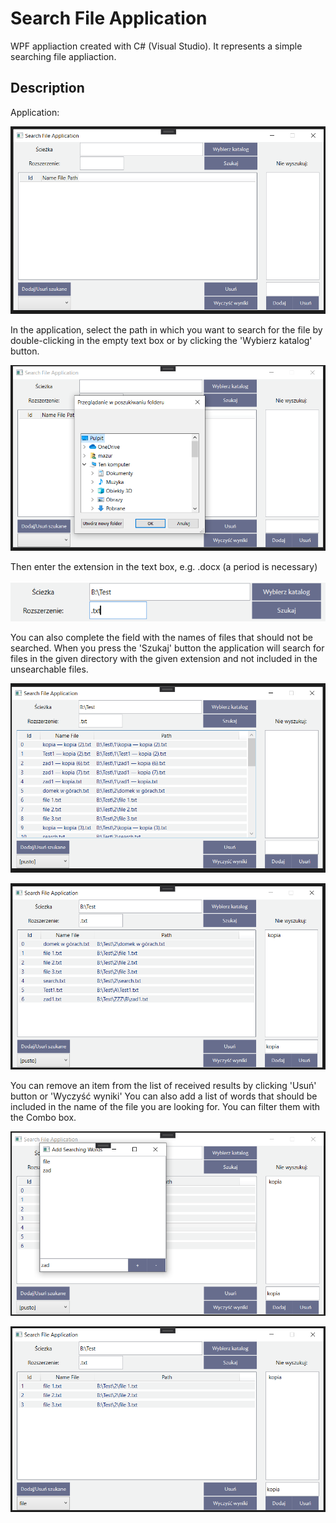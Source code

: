 # Search File Application
WPF appliaction created with C# (Visual Studio). It represents a simple searching file appliaction.

## Description
Application:

![Example screenshot](./images/1.PNG)

In the application, select the path in which you want to search for the file by double-clicking in the empty text box or by clicking the 'Wybierz katalog' button.

![Example screenshot](./images/2.PNG)

Then enter the extension in the text box, e.g. .docx (a period is necessary)

![Example screenshot](./images/3.PNG)

You can also complete the field with the names of files that should not be searched.
When you press the 'Szukaj' button the application will search for files in the given directory with the given extension and not included in the unsearchable files.

![Example screenshot](./images/4.PNG)

![Example screenshot](./images/5.PNG)

You can remove an item from the list of received results by clicking 'Usuń' button or 'Wyczyść wyniki'
You can also add a list of words that should be included in the name of the file you are looking for. You can filter them with the Combo box.

![Example screenshot](./images/6.PNG)

![Example screenshot](./images/7.PNG)